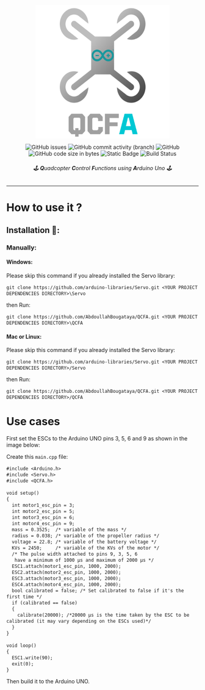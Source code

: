 <div align='center'><img src='./img/QCFA.png' alt="QCFA" width="350" height="350" style="display: block; margin: 0 auto"/>

![GitHub issues](https://img.shields.io/github/issues/AbdoullahBougataya/QCFA?style=flat-square&logo=github&logoColor=cyan&color=cyan&link=https://github.com/AbdoullahBougataya/QCFA/issues?q=is%3Aopen)
![GitHub commit activity (branch)](https://img.shields.io/github/commit-activity/t/AbdoullahBougataya/QCFA/main?style=flat-square&logo=git&logoColor=cyan&color=cyan&link=https://github.com/AbdoullahBougataya/QCFA/commits/main)
![GitHub](https://img.shields.io/github/license/AbdoullahBougataya/QCFA?style=flat-square&logo=firefox&logoColor=cyan&color=cyan&link=https://github.com/AbdoullahBougataya/QCFA/blob/main/LICENSE)
![GitHub code size in bytes](https://img.shields.io/github/languages/code-size/AbdoullahBougataya/QCFA?style=flat-square&logo=github&logoColor=cyan&color=cyan&link=%23)
![Static Badge](https://img.shields.io/badge/Runs_on-Arduino_UNO-cyan?style=flat-square&logo=arduino&link=https://store.arduino.cc/products/arduino-uno-rev3)
![Build Status](https://img.shields.io/badge/build-passing-cyan?style=flat-square&logo=arduino&logoColor=cyan)

###### 🕹️ **Q**uadcopter **C**ontrol **F**unctions using **A**rduino Uno 🕹️
</div>

</div>

---

# How to use it ?

## Installation 💾:

### Manually:

#### Windows:

Please skip this command if you already installed the Servo library:

```
git clone https://github.com/arduino-libraries/Servo.git <YOUR PROJECT DEPENDENCIES DIRECTORY>\Servo
```

then Run:

```
git clone https://github.com/AbdoullahBougataya/QCFA.git <YOUR PROJECT DEPENDENCIES DIRECTORY>\QCFA
```

#### Mac or Linux:

Please skip this command if you already installed the Servo library:

```
git clone https://github.com/arduino-libraries/Servo.git <YOUR PROJECT DEPENDENCIES DIRECTORY>/Servo
```

then Run:

```
git clone https://github.com/AbdoullahBougataya/QCFA.git <YOUR PROJECT DEPENDENCIES DIRECTORY>/QCFA
```

# Use cases

First set the ESCs to the Arduino UNO pins 3, 5, 6 and 9 as shown in the image below:

Create this `main.cpp` file:

```
#include <Arduino.h>
#include <Servo.h>
#include <QCFA.h>

void setup()
{
  int motor1_esc_pin = 3;
  int motor2_esc_pin = 5;
  int motor3_esc_pin = 6;
  int motor4_esc_pin = 9;
  mass = 0.3525;  /* variable of the mass */
  radius = 0.038; /* variable of the propeller radius */
  voltage = 22.8; /* variable of the battery voltage */
  KVs = 2450;     /* variable of the KVs of the motor */
  /* The pulse width attached to pins 9, 3, 5, 6
   have a minimum of 1000 µs and maximum of 2000 µs */
  ESC1.attach(motor1_esc_pin, 1000, 2000);
  ESC2.attach(motor2_esc_pin, 1000, 2000);
  ESC3.attach(motor3_esc_pin, 1000, 2000);
  ESC4.attach(motor4_esc_pin, 1000, 2000);
  bool calibrated = false; /* Set calibrated to false if it's the first time */
  if (calibrated == false)
  {
    calibrate(20000); /*20000 µs is the time taken by the ESC to be calibrated (it may vary depending on the ESCs used)*/
  }
}

void loop()
{
  ESC1.write(90);
  exit(0);
}
```

Then build it to the Arduino UNO.
